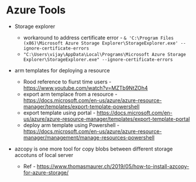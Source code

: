 Azure Tools
==========

* Storage explorer
  - workaround to address certificate error - `& 'C:\Program Files (x86)\Microsoft Azure Storage Explorer\StorageExplorer.exe' --ignore-certificate-errors`
  - `"C:\Users\vijay\AppData\Local\Programs\Microsoft Azure Storage Explorer\StorageExplorer.exe" --ignore-certificate-errors`


* arm templates for deploying a resource 
  - Rood reference to fiurst time users - https://www.youtube.com/watch?v=MZTb9NtZOh4 
  - export arm templace from a resource - https://docs.microsoft.com/en-us/azure/azure-resource-manager/templates/export-template-powershell 
  - export template using portal - https://docs.microsoft.com/en-us/azure/azure-resource-manager/templates/export-template-portal
  - deploy arm template using Powershell - https://docs.microsoft.com/en-us/azure/azure-resource-manager/management/manage-resources-powershell 
  
* azcopy is one more tool for copy blobs between different storage accotuns of local server
  - Ref - https://www.thomasmaurer.ch/2019/05/how-to-install-azcopy-for-azure-storage/ 

